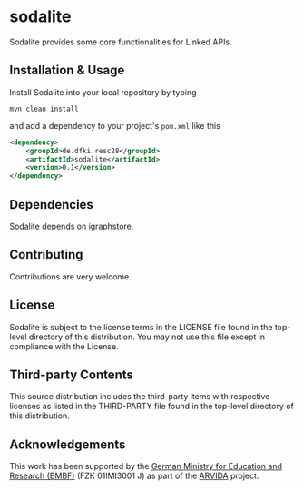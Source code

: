# sodalite
Sodalite provides some core functionalities for Linked APIs.

Installation & Usage
-
Install Sodalite into your local repository by typing
```
mvn clean install
```
and add a dependency to your project's `pom.xml` like this
```xml
<dependency>
	<groupId>de.dfki.resc28</groupId>
  	<artifactId>sodalite</artifactId>
  	<version>0.1</version>
</dependency>
```


Dependencies
-
Sodalite depends on [igraphstore](https://github.com/rmrschub/igraphstore).


Contributing
-
Contributions are very welcome.


License
-
Sodalite is subject to the license terms in the LICENSE file found in the top-level directory of this distribution.
You may not use this file except in compliance with the License.


Third-party Contents
-
This source distribution includes the third-party items with respective licenses as listed in the THIRD-PARTY file found in the top-level directory of this distribution.

## Acknowledgements
This work has been supported by the [German Ministry for Education and Research (BMBF)](http://www.bmbf.de/en/index.html) (FZK 01IMI3001 J) as part of the [ARVIDA](http://www.arvida.de/) project.
